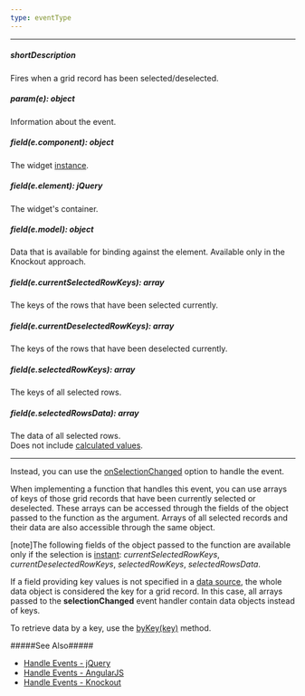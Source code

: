 ```yaml
---
type: eventType
---
```

---
##### shortDescription
Fires when a grid record has been selected/deselected.

##### param(e): object
Information about the event.

##### field(e.component): object
The widget <a href="/Documentation/16_2/ApiReference/UI_Widgets/dxDataGrid/Methods/#instance">instance</a>.

##### field(e.element): jQuery
The widget's container.

##### field(e.model): object
Data that is available for binding against the element. Available only in the Knockout approach.

##### field(e.currentSelectedRowKeys): array
The keys of the rows that have been selected currently.

##### field(e.currentDeselectedRowKeys): array
The keys of the rows that have been deselected currently.

##### field(e.selectedRowKeys): array
The keys of all selected rows.

##### field(e.selectedRowsData): array
The data of all selected rows. </br>
Does not include <a href="/Documentation/16_2/ApiReference/UI_Widgets/dxDataGrid/Configuration/columns/#calculateCellValue">calculated values</a>.

---
Instead, you can use the [onSelectionChanged](/api-reference/10%20UI%20Widgets/dxDataGrid/1%20Configuration/onSelectionChanged.md '/Documentation/ApiReference/UI_Widgets/dxDataGrid/Configuration/#onSelectionChanged') option to handle the event.

When implementing a function that handles this event, you can use arrays of keys of those grid records that have been currently selected or deselected. These arrays can be accessed through the fields of the object passed to the function as the argument. Arrays of all selected records and their data are also accessible through the same object.

[note]The following fields of the object passed to the function are available only if the selection is [instant](/api-reference/10%20UI%20Widgets/dxDataGrid/1%20Configuration/selection/deferred.md '/Documentation/ApiReference/UI_Widgets/dxDataGrid/Configuration/selection/#deferred'): *currentSelectedRowKeys*, *currentDeselectedRowKeys*, *selectedRowKeys*, *selectedRowsData*.

If a field providing key values is not specified in a [data source](/api-reference/10%20UI%20Widgets/dxDataGrid/1%20Configuration/dataSource.md '/Documentation/ApiReference/UI_Widgets/dxDataGrid/Configuration/#dataSource'), the whole data object is considered the key for a grid record. In this case, all arrays passed to the **selectionChanged** event handler contain data objects instead of keys.

To retrieve data by a key, use the [byKey(key)](/api-reference/10%20UI%20Widgets/dxDataGrid/3%20Methods/byKey(key).md '/Documentation/ApiReference/UI_Widgets/dxDataGrid/Methods/#byKeykey') method.

#####See Also#####
- [Handle Events - jQuery](/concepts/00%20Getting%20Started/10%20Widget%20Basics%20-%20jQuery/15%20Handle%20Events.md '/Documentation/Guide/Getting_Started/Widget_Basics_-_jQuery/Handle_Events/')
- [Handle Events - AngularJS](/concepts/00%20Getting%20Started/20%20Widget%20Basics%20-%20AngularJS/15%20Handle%20Events.md '/Documentation/Guide/Getting_Started/Widget_Basics_-_AngularJS/Handle_Events/')
- [Handle Events - Knockout](/concepts/00%20Getting%20Started/25%20Widget%20Basics%20-%20Knockout/15%20Handle%20Events.md '/Documentation/Guide/Getting_Started/Widget_Basics_-_Knockout/Handle_Events/')